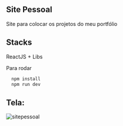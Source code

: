 ## Site Pessoal

Site para colocar os projetos do meu portfólio

##  Stacks

ReactJS + Libs

Para rodar

```bash
  npm install
  npm run dev
```

## Tela:

![sitepessoal](https://github.com/IkaroChagas/personal-website/assets/100325726/4763f192-bd3c-4679-9bdf-77dc480a3a14)

